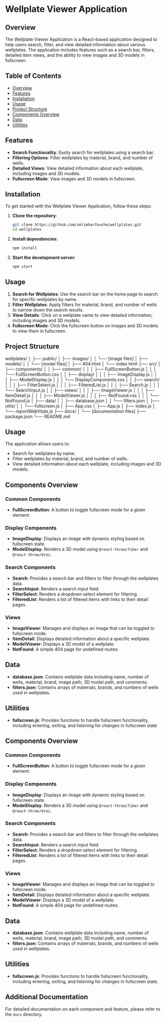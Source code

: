 # Wellplate Viewer Application

## Overview
The Wellplate Viewer Application is a React-based application designed to help users search, filter, and view detailed information about various wellplates. The application includes features such as a search bar, filters, detailed item views, and the ability to view images and 3D models in fullscreen.

## Table of Contents
- [Overview](#overview)
- [Features](#features)
- [Installation](#installation)
- [Usage](#usage)
- [Project Structure](#project-structure)
- [Components Overview](#components-overview)
- [Data](#data)
- [Utilities](#utilities)


## Features
- **Search Functionality**: Easily search for wellplates using a search bar.
- **Filtering Options**: Filter wellplates by material, brand, and number of wells.
- **Detailed Views**: View detailed information about each wellplate, including images and 3D models.
- **Fullscreen Mode**: View images and 3D models in fullscreen.

## Installation
To get started with the Wellplate Viewer Application, follow these steps:

1. **Clone the repository**:
    ```bash
    git clone https://github.com/selimharfouche/wellplates.git
    cd wellplates
    ```

2. **Install dependencies**:
    ```bash
    npm install
    ```

3. **Start the development server**:
    ```bash
    npm start
    ```

## Usage
1. **Search for Wellplates**: Use the search bar on the home page to search for specific wellplates by name.
2. **Filter Wellplates**: Apply filters for material, brand, and number of wells to narrow down the search results.
3. **View Details**: Click on a wellplate name to view detailed information, including images and 3D models.
4. **Fullscreen Mode**: Click the fullscreen button on images and 3D models to view them in fullscreen.

## Project Structure
wellplates/
│
├── public/
│   ├── images/
│   │   └── [image files]
│   ├── models/
│   │   └── [model files]
│   ├── 404.html
│   └── index.html
├── src/
│   ├── components/
│   │   ├── common/
│   │   │   ├── FullScreenButton.js
│   │   │   └── FullScreenButton.css
│   │   ├── display/
│   │   │   ├── ImageDisplay.js
│   │   │   ├── ModelDisplay.js
│   │   │   └── DisplayComponents.css
│   │   ├── search/
│   │   │   ├── FilterSelect.js
│   │   │   ├── FilteredList.js
│   │   │   ├── Search.js
│   │   │   └── SearchInput.js
│   │   ├── views/
│   │   │   ├── ImageViewer.js
│   │   │   ├── ItemDetail.js
│   │   │   ├── ModelViewer.js
│   │   │   ├── NotFound.css
│   │   │   └── NotFound.js
│   ├── data/
│   │   ├── database.json
│   │   └── filters.json
│   ├── utils/
│   │   └── fullscreen.js
│   ├── App.css
│   ├── App.js
│   ├── index.js
│   └── reportWebVitals.js
├── docs/
│   └── [documentation files]
├── package.json
└── README.md
## Usage

The application allows users to:
- Search for wellplates by name.
- Filter wellplates by material, brand, and number of wells.
- View detailed information about each wellplate, including images and 3D models.

## Components Overview

### Common Components

- **FullScreenButton**: A button to toggle fullscreen mode for a given element.

### Display Components

- **ImageDisplay**: Displays an image with dynamic styling based on fullscreen state.
- **ModelDisplay**: Renders a 3D model using `@react-three/fiber` and `@react-three/drei`.

### Search Components

- **Search**: Provides a search bar and filters to filter through the wellplates data.
- **SearchInput**: Renders a search input field.
- **FilterSelect**: Renders a dropdown select element for filtering.
- **FilteredList**: Renders a list of filtered items with links to their detail pages.

### Views

- **ImageViewer**: Manages and displays an image that can be toggled to fullscreen mode.
- **ItemDetail**: Displays detailed information about a specific wellplate.
- **ModelViewer**: Displays a 3D model of a wellplate.
- **NotFound**: A simple 404 page for undefined routes.

## Data

- **database.json**: Contains wellplate data including name, number of wells, material, brand, image path, 3D model path, and comments.
- **filters.json**: Contains arrays of materials, brands, and numbers of wells used in wellplates.

## Utilities

- **fullscreen.js**: Provides functions to handle fullscreen functionality, including entering, exiting, and listening for changes in fullscreen state



## Components Overview

### Common Components

- **FullScreenButton**: A button to toggle fullscreen mode for a given element.

### Display Components

- **ImageDisplay**: Displays an image with dynamic styling based on fullscreen state.
- **ModelDisplay**: Renders a 3D model using `@react-three/fiber` and `@react-three/drei`.

### Search Components

- **Search**: Provides a search bar and filters to filter through the wellplates data.
- **SearchInput**: Renders a search input field.
- **FilterSelect**: Renders a dropdown select element for filtering.
- **FilteredList**: Renders a list of filtered items with links to their detail pages.

### Views

- **ImageViewer**: Manages and displays an image that can be toggled to fullscreen mode.
- **ItemDetail**: Displays detailed information about a specific wellplate.
- **ModelViewer**: Displays a 3D model of a wellplate.
- **NotFound**: A simple 404 page for undefined routes.

## Data

- **database.json**: Contains wellplate data including name, number of wells, material, brand, image path, 3D model path, and comments.
- **filters.json**: Contains arrays of materials, brands, and numbers of wells used in wellplates.

## Utilities

- **fullscreen.js**: Provides functions to handle fullscreen functionality, including entering, exiting, and listening for changes in fullscreen state.

## Additional Documentation

For detailed documentation on each component and feature, please refer to the `docs` directory.
